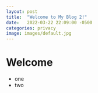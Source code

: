 ```yaml
---
layout: post
title:  "Welcome to My Blog 2!"
date:   2022-03-22 22:09:00 -0500
categories: privacy
image: images/default.jpg
---
```


# Welcome
- one
- two

